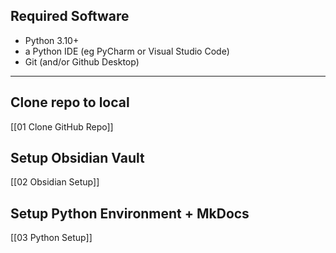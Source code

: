 ## Required Software

- Python 3.10+
- a Python IDE (eg PyCharm or Visual Studio Code)
- Git (and/or Github Desktop)
***
## Clone repo to local
[[01 Clone GitHub Repo]]
## Setup Obsidian Vault
[[02 Obsidian Setup]]
## Setup Python Environment + MkDocs
[[03 Python Setup]]